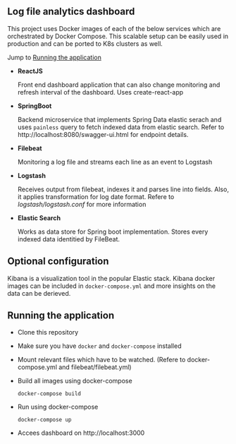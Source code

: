 ## Log file analytics dashboard

This project uses Docker images of each of the below services which are orchestrated by Docker Compose. This scalable setup can be easily used in production and can be ported to K8s clusters as well.

Jump to [Running the application](#running-the-application)

- **ReactJS**

  Front end dashboard application that can also change monitoring and refresh interval of the dashboard. Uses create-react-app

- **SpringBoot**

  Backend microservice that implements Spring Data elastic serach and uses `painless` query to fetch indexed data from elastic search. Refer to http://localhost:8080/swagger-ui.html for endpoint details.

- **Filebeat**

  Monitoring a log file and streams each line as an event to Logstash

- **Logstash**

  Receives output from filebeat, indexes it and parses line into fields. Also, it applies transformation for log date format. Refere to _logstash/logstash.conf_ for more information

* **Elastic Search**

  Works as data store for Spring boot implementation. Stores every indexed data identitied by FileBeat.

## Optional configuration

Kibana is a visualization tool in the popular Elastic stack.
Kibana docker images can be included in `docker-compose.yml` and more insights on the data can be derieved.

## Running the application

- Clone this repository

- Make sure you have `docker` and `docker-compose` installed

- Mount relevant files which have to be watched. (Refere to docker-compose.yml and filebeat/filebeat.yml)

- Build all images using docker-compose
  ```docker
  docker-compose build
  ```
- Run using docker-compose
  ```docker
  docker-compose up
  ```
- Accees dashboard on http://localhost:3000

